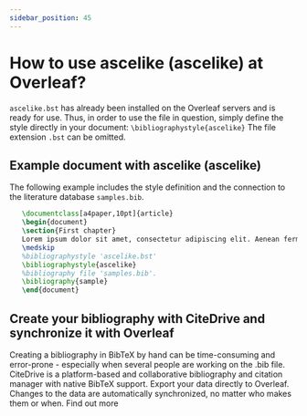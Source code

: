 ```yaml
---
sidebar_position: 45
---
```


# How to use ascelike (ascelike) at Overleaf?
`ascelike.bst` has already been installed on the Overleaf servers and is ready for use. Thus, in order to use the file in question, simply define the style directly in your document: `\bibliographystyle{ascelike}` The file extension `.bst` can be omitted.

## Example document with ascelike (ascelike)
The following example includes the style definition and the connection to the literature database `samples.bib`.
```tex
   \documentclass[a4paper,10pt]{article}
   \begin{document}
   \section{First chapter}
   Lorem ipsum dolor sit amet, consectetur adipiscing elit. Aenean fermentum justo massa, ut maximus mauris sodales et. Aenean vel elit a erat rhoncus pharetra.
   \medskip
   %bibliographystyle 'ascelike.bst'
   \bibliographystyle{ascelike}
   %bibliography file 'samples.bib'.
   \bibliography{sample}
   \end{document}
```

## Create your bibliography with CiteDrive and synchronize it with Overleaf
Creating a bibliography in BibTeX by hand can be time-consuming and error-prone - especially when several people are working on the .bib file. CiteDrive is a platform-based and collaborative bibliography and citation manager with native BibTeX support. Export your data directly to Overleaf. Changes to the data are automatically synchronized, no matter who makes them or when. Find out more